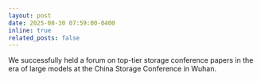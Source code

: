 ```yaml
---
layout: post
date: 2025-08-30 07:59:00-0400
inline: true
related_posts: false
---
```


We successfully held a forum on top-tier storage conference papers in the era of large models at the China Storage Conference in Wuhan.